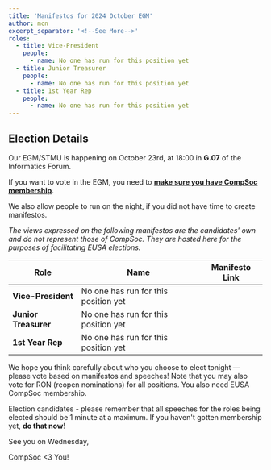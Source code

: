 ```yaml
---
title: 'Manifestos for 2024 October EGM'
author: mcn
excerpt_separator: '<!--See More-->'
roles:
  - title: Vice-President
    people:
      - name: No one has run for this position yet
  - title: Junior Treasurer
    people:
      - name: No one has run for this position yet
  - title: 1st Year Rep
    people:
      - name: No one has run for this position yet
---
```


## Election Details

Our EGM/STMU is happening on October 23rd, at 18:00 in **G.07** of the Informatics Forum.

If you want to vote in the EGM, you need to **[make sure you have CompSoc membership](https://www.eusa.ed.ac.uk/activities/view/compsoc)**.

We also allow people to run on the night, if you did not have time to create manifestos.

_The views expressed on the following manifestos are the candidates' own and do not represent those of CompSoc. They are hosted here for the purposes of facilitating EUSA elections._

| Role                     | Name                   | Manifesto Link                                                                                       |
| ------------------------ | ---------------------- | ---------------------------------------------------------------------------------------------------- |
| **Vice-President**       | No one has run for this position yet          |  |
| **Junior Treasurer**     | No one has run for this position yet       |  |
| **1st Year Rep**         | No one has run for this position yet       |  |

We hope you think carefully about who you choose to elect tonight — please vote based on manifestos and speeches! Note that you may also vote for RON (reopen nominations) for all positions. You also need EUSA CompSoc membership.

Election candidates - please remember that all speeches for the roles being elected should be 1 minute at a maximum. If you haven't gotten membership yet, **do that now**!

See you on Wednesday,

CompSoc <3 You!
